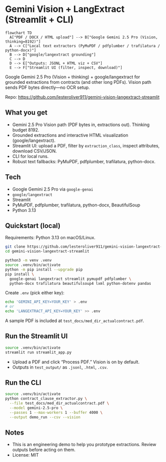 # Gemini Vision + LangExtract (Streamlit + CLI)

```mermaid
flowchart TD
  A["PDF / DOCX / HTML upload"] --> B["Google Gemini 2.5 Pro (Vision, thinking=8192)"]
  A --> C["Local text extractors (PyMuPDF / pdfplumber / trafilatura / python-docx)"]
  B --> D["google/langextract grounding"]
  C --> D
  D --> E["Outputs: JSONL + HTML viz + CSV"]
  E --> F["Streamlit UI (filter, inspect, download)"]
```

Google Gemini 2.5 Pro (Vision + thinking) + google/langextract for grounded extractions from contracts (and other long PDFs). Vision path sends PDF bytes directly—no OCR setup.

Repo: https://github.com/lesteroliver911/gemini-vision-langextract-streamlit

## What you get
- Gemini 2.5 Pro Vision path (PDF bytes in, extractions out). Thinking budget 8192.
- Grounded extractions and interactive HTML visualization (google/langextract).
- Streamlit UI: upload a PDF, filter by `extraction_class`, inspect attributes, download CSV/JSON.
- CLI for local runs.
- Robust text fallbacks: PyMuPDF, pdfplumber, trafilatura, python-docx.

## Tech
- Google Gemini 2.5 Pro via `google-genai`
- `google/langextract`
- Streamlit
- PyMuPDF, pdfplumber, trafilatura, python-docx, BeautifulSoup
- Python 3.13

## Quickstart (local)
Requirements: Python 3.13 on macOS/Linux.

```bash
git clone https://github.com/lesteroliver911/gemini-vision-langextract-streamlit
cd gemini-vision-langextract-streamlit

python3 -m venv .venv
source .venv/bin/activate
python -m pip install --upgrade pip
pip install \
  google-genai langextract streamlit pymupdf pdfplumber \
  python-docx trafilatura beautifulsoup4 lxml python-dotenv pandas
```

Create `.env` (pick either key):
```bash
echo 'GEMINI_API_KEY=YOUR_KEY' > .env
# or
echo 'LANGEXTRACT_API_KEY=YOUR_KEY' >> .env
```

A sample PDF is included at `test_docs/med_dir_actualcontract.pdf`.

## Run the Streamlit UI
```bash
source .venv/bin/activate
streamlit run streamlit_app.py
```
- Upload a PDF and click “Process PDF.” Vision is on by default.
- Outputs in `test_output/` as `.jsonl`, `.html`, `.csv`.

## Run the CLI
```bash
source .venv/bin/activate
python contract_clause_extractor.py \
  --file test_docs/med_dir_actualcontract.pdf \
  --model gemini-2.5-pro \
  --passes 1 --max-workers 1 --buffer 4000 \
  --output demo_run --csv --vision
```

## Notes
- This is an engineering demo to help you prototype extractions. Review outputs before acting on them.
- License: MIT

